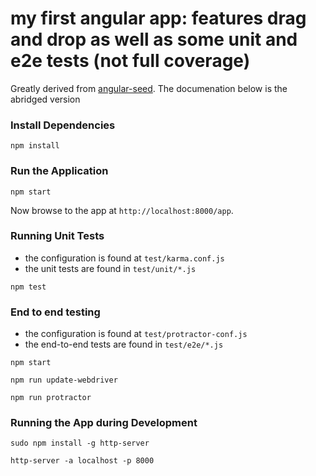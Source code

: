 # my first angular app: features drag and drop as well as some unit and e2e tests (not full coverage)
Greatly derived from [angular-seed](https://github.com/angular/angular-seed).
The documenation below is the abridged version


### Install Dependencies

```
npm install
```

### Run the Application

```
npm start
```

Now browse to the app at `http://localhost:8000/app`.


### Running Unit Tests

* the configuration is found at `test/karma.conf.js`
* the unit tests are found in `test/unit/*.js`

```
npm test
```

### End to end testing

* the configuration is found at `test/protractor-conf.js`
* the end-to-end tests are found in `test/e2e/*.js`

```
npm start
```

```
npm run update-webdriver
```

```
npm run protractor
```

### Running the App during Development

```
sudo npm install -g http-server
```

```
http-server -a localhost -p 8000
```
